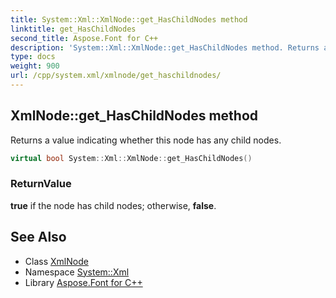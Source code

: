 ```yaml
---
title: System::Xml::XmlNode::get_HasChildNodes method
linktitle: get_HasChildNodes
second_title: Aspose.Font for C++
description: 'System::Xml::XmlNode::get_HasChildNodes method. Returns a value indicating whether this node has any child nodes in C++.'
type: docs
weight: 900
url: /cpp/system.xml/xmlnode/get_haschildnodes/
---
```

## XmlNode::get_HasChildNodes method


Returns a value indicating whether this node has any child nodes.

```cpp
virtual bool System::Xml::XmlNode::get_HasChildNodes()
```


### ReturnValue

**true** if the node has child nodes; otherwise, **false**.

## See Also

* Class [XmlNode](../)
* Namespace [System::Xml](../../)
* Library [Aspose.Font for C++](../../../)
